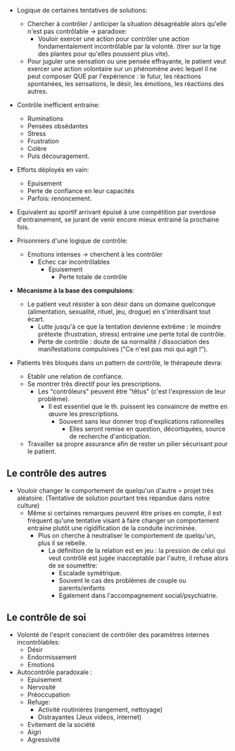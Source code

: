 
- Logique de certaines tentatives de solutions:
	- Chercher à contrôler / anticiper la situation désagréable alors qu'elle n'est pas contrôlable -> paradoxe:
		- Vouloir exercer une action pour contrôler une action fondamentalement incontrôlable par la volonté. (tirer sur la tige des plantes pour qu'elles poussent plus vite).
	- Pour juguler une sensation ou une pensée effrayante, le patient veut exercer une action volontaire sur un phénomène avec lequel il ne peut composer QUE par l'expérience : le futur, les réactions spontanées, les sensations, le désir, les émotions, les réactions des autres.

- Contrôle inefficient entraine:
	- Ruminations 
	- Pensées obsédantes 
	- Stress
	- Frustration
	- Colère
	- Puis découragement. 
- Efforts déployés en vain:
	- Epuisement 
	- Perte de confiance en leur capacités 
	- Parfois: renoncement. 
- Equivalent au sportif arrivant épuisé à une compétition par overdose d'entrainement, se jurant de venir encore mieux entrainé la prochaine fois. 

- Prisonniers d'une logique de contrôle:
	- Emotions intenses -> cherchent à les contrôler 
		- Echec car incontrôlables 
			- Epuisement 
				- Perte totale de contrôle 
- **Mécanisme à la base des compulsions**:
	- Le patient veut résister à son désir dans un domaine quelconque (alimentation, sexualité, rituel, jeu, drogue) en s'interdisant tout écart.
		- Lutte jusqu'à ce que la tentation devienne extrême : le moindre prétexte (frustration, stress) entraine une perte total de contrôle. 
		- Perte de contrôle : doute de sa normalité / dissociation des manifestations compulsives ("Ce n'est pas moi qui agit !").

- Patients très bloqués dans un pattern de contrôle, le thérapeute devra:
	- Etablir une relation de confiance.
	- Se montrer très directif pour les prescriptions.
		- Les "contrôleurs" peuvent être "têtus" (c'est l'expression de leur problème).
			- Il est essentiel que le th. puissent les convaincre de mettre en œuvre les prescriptions.
				- Souvent sans leur donner trop d'explications rationnelles
					- Elles seront remise en question, décortiquées, source de recherche d'anticipation.
	- Travailler sa propre assurance afin de rester un pilier sécurisant pour le patient. 

## Le contrôle des autres

- Vouloir changer le comportement de quelqu'un d'autre = projet très aléatoire. (Tentative de solution pourtant très répandue dans notre culture)
	- Même si certaines remarques peuvent être prises en compte, il est fréquent qu'une tentative visant à faire changer un comportement entraine plutôt une rigidification de la conduite incriminée.
		- Plus on cherche à neutraliser le comportement de quelqu'un, plus il se rebelle. 
			- La définition de la relation est en jeu : la pression de celui qui veut contrôlé est jugée inacceptable par l'autre, il refuse alors de se soumettre:
				- Escalade symétrique.
				- Souvent le cas des problèmes de couple ou parents/enfants
				- Egalement dans l'accompagnement social/psychiatrie. 

## Le contrôle de soi 

- Volonté de l'esprit conscient de contrôler des paramètres internes incontrôlables:
	- Désir 
	- Endormissement
	- Emotions 
- Autocontrôle paradoxale :
	- Epuisement 
	- Nervosité 
	- Préoccupation
	- Refuge:
		- Activité routinières (rangement, nettoyage)
		- Distrayantes (Jeux videos, internet)
	- Evitement de la société 
	- Aigri
	- Agressivité 



